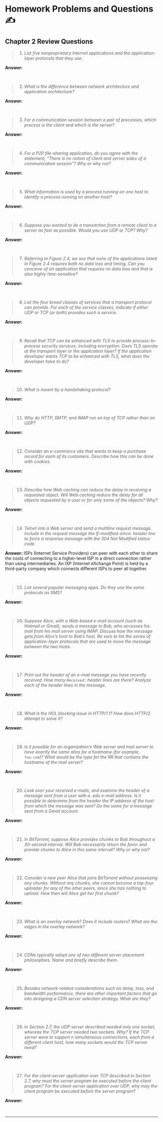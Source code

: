 # Homework Problems and Questions ✍️

## Chapter 2 Review Questions 

> 1. *List five nonproprietary Internet applications and the application-layer protocols that they use.*

**Answer:**  

<br />

> 2. *What is the difference between network architecture and application architecture?*

**Answer:** 

<br />

> 3. *For a communication session between a pair of processes, which process is the client and which is the server?*

**Answer:** 

<br />

> 4. *For a P2P file-sharing application, do you agree with the statement, “There is no notion of client and server sides of a communication session”? Why or why not?*

**Answer:** 

<br />

> 5. *What information is used by a process running on one host to identify a process running on another host?*

**Answer:** 

<br />

> 6. *Suppose you wanted to do a transaction from a remote client to a server as fast as possible. Would you use UDP or TCP? Why?*

**Answer:** 

<br />

> 7. *Referring to Figure 2.4, we see that none of the applications listed in Figure 2.4 requires both no data loss and timing. Can you conceive of an application that requires no data loss and that is also highly time-sensitive?*

**Answer:** 

<br />

> 8. *List the four broad classes of services that a transport protocol can provide. For each of the service classes, indicate if either UDP or TCP (or both) provides such a service.*

**Answer:** 

<br/>

> 9. *Recall that TCP can be enhanced with TLS to provide process-to-process security services, including encryption. Does TLS operate at the transport layer or the application layer? If the application developer wants TCP to be enhanced with TLS, what does the developer have to do?*

**Answer:** 

<br />

> 10. *What is meant by a handshaking protocol?*

**Answer:** 

<br />

> 11. *Why do HTTP, SMTP, and IMAP run on top of TCP rather than on UDP?*

**Answer:** 

<br />

> 12. *Consider an e-commerce site that wants to keep a purchase record for each of its customers. Describe how this can be done with cookies.*

**Answer:** 

<br />

> 13. *Describe how Web caching can reduce the delay in receiving a requested object. Will Web caching reduce the delay for all objects requested by a user or for only some of the objects? Why?*

**Answer:** 

<br />

> 14. *Telnet into a Web server and send a multiline request message. Include in the request message the If-modified-since: header line to force a response message with the 304 Not Modified status code.*

**Answer:** ISPs (Internet Service Providers) can peer with each other to share the costs of connecting to a higher-level ISP in a direct connection rather than using intermediaries. An IXP (Internet eXchange Point) is held by a third-party company which connects different ISPs to peer all together.

<br />

> 15. *List several popular messaging apps. Do they use the same protocols as SMS?*

**Answer:** 

<br />

> 16. *Suppose Alice, with a Web-based e-mail account (such as Hotmail or Gmail), sends a message to Bob, who accesses his mail from his mail server using IMAP. Discuss how the message gets from Alice’s host to Bob’s host. Be sure to list the series of application-layer protocols that are used to move the message between the two hosts.*

**Answer:**

<br />



> 17. *Print out the header of an e-mail message you have recently received. How many `Received:` header lines are there? Analyze each of the header lines in the message.*

**Answer:** 

<br />

> 18. *What is the HOL blocking issue in HTTP/1.1? How does HTTP/2 attempt to solve it?*

**Answer:** 

<br />

> 19. *Is it possible for an organization’s Web server and mail server to have exactly the same alias for a hostname (for example, `foo.com`)? What would be the type for the RR that contains the hostname of the mail server?* 

**Answer:** 

<br />

> 20. *Look over your received e-mails, and examine the header of a message sent from a user with a .edu e-mail address. Is it possible to determine from the header the IP address of the host from which the message was sent? Do the same for a message sent from a Gmail account.*

**Answer:** 

<br />

> 21. *In BitTorrent, suppose Alice provides chunks to Bob throughout a 30-second interval. Will Bob necessarily return the favor and provide chunks to Alice in this same interval? Why or why not?*

**Answer:** 

<br />

> 22. *Consider a new peer Alice that joins BitTorrent without possessing any chunks. Without any chunks, she cannot become a top-four uploader for any of the other peers, since she has nothing to upload. How then will Alice get her first chunk?*

**Answer:** 

<br />

> 23. *What is an overlay network? Does it include routers? What are the edges in the overlay network?*

**Answer:** 

<br />

> 24. *CDNs typically adopt one of two different server placement philosophies. Name and briefly describe them.*

**Answer:** 

<br />

> 25. *Besides network-related considerations such as delay, loss, and bandwidth performance, there are other important factors that go into designing a CDN server selection strategy. What are they?*

**Answer:** 

<br />

> 26. *In Section 2.7, the UDP server described needed only one socket, whereas the TCP server needed two sockets. Why? If the TCP server were to support n simultaneous connections, each from a different client host, how many sockets would the TCP server need?*

**Answer:** 

<br />

> 27. *For the client-server application over TCP described in Section 2.7, why must the server program be executed before the client program? For the client-server application over UDP, why may the client program be executed before the server program?*

**Answer:** 

<br />

---------

